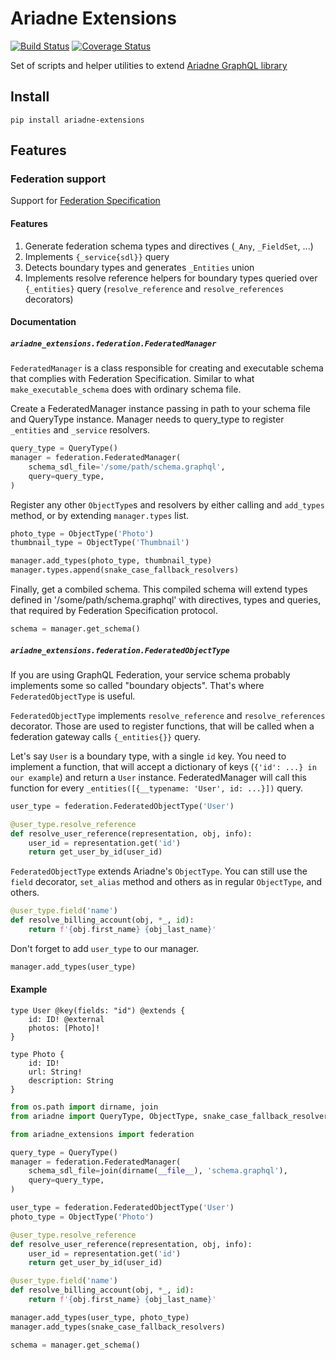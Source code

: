 # Ariadne Extensions

[![Build Status](https://travis-ci.org/pantheon-systems/ariadne-extensions.svg?branch=master)](https://travis-ci.org/pantheon-systems/ariadne-extensions)
[![Coverage Status](https://coveralls.io/repos/github/pantheon-systems/ariadne-extensions/badge.svg?branch=master)](https://coveralls.io/github/pantheon-systems/ariadne-extensions?branch=master)

Set of scripts and helper utilities to extend [Ariadne GraphQL library](https://github.com/mirumee/ariadne)

## Install

`pip install ariadne-extensions`

## Features


### Federation support

Support for [Federation Specification](https://www.apollographql.com/docs/apollo-server/federation/federation-spec/)

#### Features

1. Generate federation schema types and directives (`_Any`, `_FieldSet`, ...)
1. Implements `{_service{sdl}}` query
1. Detects boundary types and generates `_Entities` union
1. Implements resolve reference helpers for boundary types queried over `{_entities}` query (`resolve_reference` and `resolve_references` decorators)


#### Documentation

##### `ariadne_extensions.federation.FederatedManager`

`FederatedManager` is a class responsible for creating and executable schema that complies with Federation Specification. Similar to what `make_executable_schema` does with ordinary schema file.

Create a FederatedManager instance passing in path to your schema file and QueryType instance. Manager needs to query_type to register `_entities` and `_service` resolvers.

``` python
query_type = QueryType()
manager = federation.FederatedManager(
    schema_sdl_file='/some/path/schema.graphql',
    query=query_type,
)
```

Register any other `ObjectType`s and resolvers by either calling and `add_types` method, or by extending `manager.types` list.

``` python
photo_type = ObjectType('Photo')
thumbnail_type = ObjectType('Thumbnail')

manager.add_types(photo_type, thumbnail_type)
manager.types.append(snake_case_fallback_resolvers)
```

Finally, get a combiled schema. This compiled schema will extend types defined in '/some/path/schema.graphql' with directives, types and queries, that required by Federation Specification protocol.

``` python
schema = manager.get_schema()
```


##### `ariadne_extensions.federation.FederatedObjectType`

If you are using GraphQL Federation, your service schema probably implements some so called "boundary objects". That's where `FederatedObjectType` is useful.

`FederatedObjectType` implements `resolve_reference` and `resolve_references` decorator. Those are used to register functions, that will be called when a federation gateway calls `{_entities{}}` query.

Let's say `User` is a boundary type, with a single `id` key. You need to implement a function, that will accept a dictionary of keys (`{'id': ...} in our example`) and return a `User` instance.
FederatedManager will call this function for every `_entities([{__typename: 'User', id: ...}])` query.

``` python
user_type = federation.FederatedObjectType('User')

@user_type.resolve_reference
def resolve_user_reference(representation, obj, info):
    user_id = representation.get('id')
    return get_user_by_id(user_id)
```

`FederatedObjectType` extends Ariadne's `ObjectType`. You can still use the `field` decorator, `set_alias` method and others as in regular `ObjectType`, and others.

``` python
@user_type.field('name')
def resolve_billing_account(obj, *_, id):
    return f'{obj.first_name} {obj_last_name}'
```

Don't forget to add `user_type` to our manager.

``` python
manager.add_types(user_type)
```


#### Example

```
type User @key(fields: "id") @extends {
    id: ID! @external
    photos: [Photo]!
}

type Photo {
    id: ID!
    url: String!
    description: String
}
```

``` python
from os.path import dirname, join
from ariadne import QueryType, ObjectType, snake_case_fallback_resolvers

from ariadne_extensions import federation

query_type = QueryType()
manager = federation.FederatedManager(
    schema_sdl_file=join(dirname(__file__), 'schema.graphql'),
    query=query_type,
)

user_type = federation.FederatedObjectType('User')
photo_type = ObjectType('Photo')

@user_type.resolve_reference
def resolve_user_reference(representation, obj, info):
    user_id = representation.get('id')
    return get_user_by_id(user_id)

@user_type.field('name')
def resolve_billing_account(obj, *_, id):
    return f'{obj.first_name} {obj_last_name}'

manager.add_types(user_type, photo_type)
manager.add_types(snake_case_fallback_resolvers)

schema = manager.get_schema()

```

